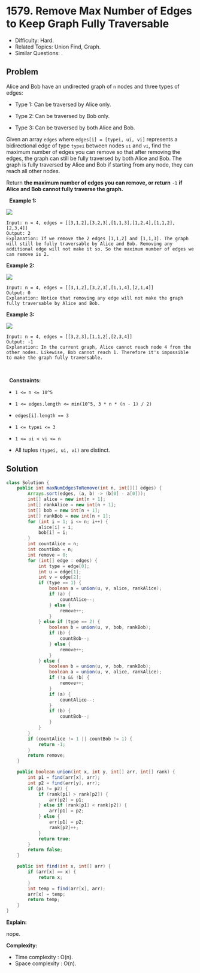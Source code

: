 # 1579. Remove Max Number of Edges to Keep Graph Fully Traversable

- Difficulty: Hard.
- Related Topics: Union Find, Graph.
- Similar Questions: .

## Problem

Alice and Bob have an undirected graph of ```n``` nodes and three types of edges:


	
- Type 1: Can be traversed by Alice only.
	
- Type 2: Can be traversed by Bob only.
	
- Type 3: Can be traversed by both Alice and Bob.


Given an array ```edges``` where ```edges[i] = [typei, ui, vi]``` represents a bidirectional edge of type ```typei``` between nodes ```ui``` and ```vi```, find the maximum number of edges you can remove so that after removing the edges, the graph can still be fully traversed by both Alice and Bob. The graph is fully traversed by Alice and Bob if starting from any node, they can reach all other nodes.

Return **the maximum number of edges you can remove, or return** ```-1``` **if Alice and Bob cannot fully traverse the graph.**

 
**Example 1:**


![](https://assets.leetcode.com/uploads/2020/08/19/ex1.png)


```
Input: n = 4, edges = [[3,1,2],[3,2,3],[1,1,3],[1,2,4],[1,1,2],[2,3,4]]
Output: 2
Explanation: If we remove the 2 edges [1,1,2] and [1,1,3]. The graph will still be fully traversable by Alice and Bob. Removing any additional edge will not make it so. So the maximum number of edges we can remove is 2.
```

**Example 2:**


![](https://assets.leetcode.com/uploads/2020/08/19/ex2.png)


```
Input: n = 4, edges = [[3,1,2],[3,2,3],[1,1,4],[2,1,4]]
Output: 0
Explanation: Notice that removing any edge will not make the graph fully traversable by Alice and Bob.
```

**Example 3:**


![](https://assets.leetcode.com/uploads/2020/08/19/ex3.png)


```
Input: n = 4, edges = [[3,2,3],[1,1,2],[2,3,4]]
Output: -1
Explanation: In the current graph, Alice cannot reach node 4 from the other nodes. Likewise, Bob cannot reach 1. Therefore it's impossible to make the graph fully traversable.
```

 

 
**Constraints:**


	
- ```1 <= n <= 10^5```
	
- ```1 <= edges.length <= min(10^5, 3 * n * (n - 1) / 2)```
	
- ```edges[i].length == 3```
	
- ```1 <= typei <= 3```
	
- ```1 <= ui < vi <= n```
	
- All tuples ```(typei, ui, vi)``` are distinct.



## Solution

```java
class Solution {
    public int maxNumEdgesToRemove(int n, int[][] edges) {
        Arrays.sort(edges, (a, b) -> (b[0] - a[0]));
        int[] alice = new int[n + 1];
        int[] rankAlice = new int[n + 1];
        int[] bob = new int[n + 1];
        int[] rankBob = new int[n + 1];
        for (int i = 1; i <= n; i++) {
            alice[i] = i;
            bob[i] = i;
        }
        int countAlice = n;
        int countBob = n;
        int remove = 0;
        for (int[] edge : edges) {
            int type = edge[0];
            int u = edge[1];
            int v = edge[2];
            if (type == 1) {
                boolean a = union(u, v, alice, rankAlice);
                if (a) {
                    countAlice--;
                } else {
                    remove++;
                }
            } else if (type == 2) {
                boolean b = union(u, v, bob, rankBob);
                if (b) {
                    countBob--;
                } else {
                    remove++;
                }
            } else {
                boolean b = union(u, v, bob, rankBob);
                boolean a = union(u, v, alice, rankAlice);
                if (!a && !b) {
                    remove++;
                }
                if (a) {
                    countAlice--;
                }
                if (b) {
                    countBob--;
                }
            }
        }
        if (countAlice != 1 || countBob != 1) {
            return -1;
        }
        return remove;
    }

    public boolean union(int x, int y, int[] arr, int[] rank) {
        int p1 = find(arr[x], arr);
        int p2 = find(arr[y], arr);
        if (p1 != p2) {
            if (rank[p1] > rank[p2]) {
                arr[p2] = p1;
            } else if (rank[p1] < rank[p2]) {
                arr[p1] = p2;
            } else {
                arr[p1] = p2;
                rank[p2]++;
            }
            return true;
        }
        return false;
    }

    public int find(int x, int[] arr) {
        if (arr[x] == x) {
            return x;
        }
        int temp = find(arr[x], arr);
        arr[x] = temp;
        return temp;
    }
}
```

**Explain:**

nope.

**Complexity:**

* Time complexity : O(n).
* Space complexity : O(n).
